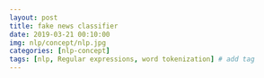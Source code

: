 ```yaml
---
layout: post
title: fake news classifier
date: 2019-03-21 00:10:00 
img: nlp/concept/nlp.jpg
categories: [nlp-concept] 
tags: [nlp, Regular expressions, word tokenization] # add tag
---
```

